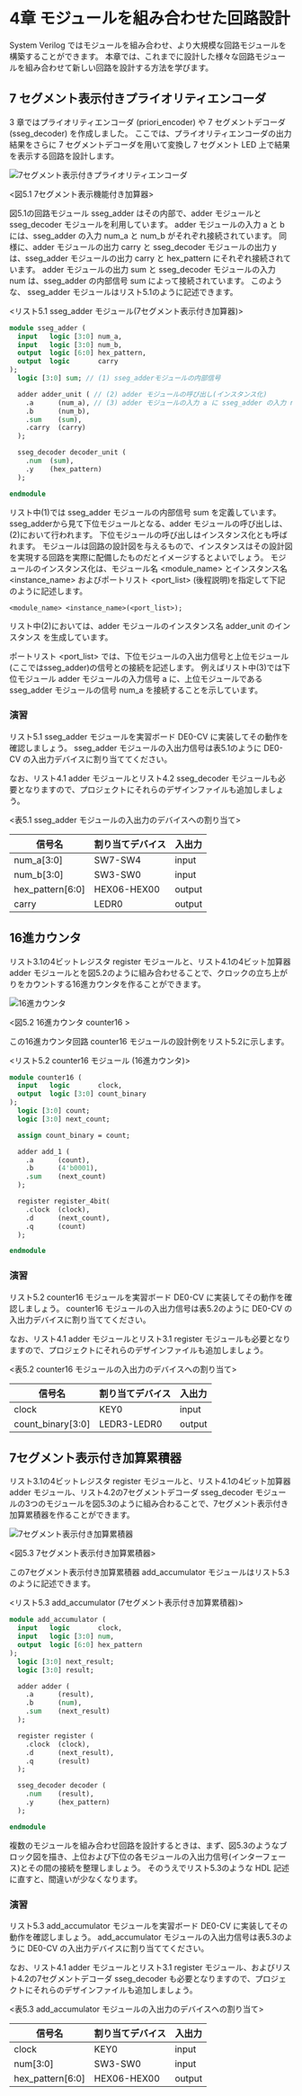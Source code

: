 # 4章 モジュールを組み合わせた回路設計

System Verilog ではモジュールを組み合わせ、より大規模な回路モジュールを構築することができます。
本章では、これまでに設計した様々な回路モジュールを組み合わせて新しい回路を設計する方法を学びます。

## 7 セグメント表示付きプライオリティエンコーダ

3 章ではプライオリティエンコーダ (priori_encoder) や 7 セグメントデコーダ (sseg_decoder) を作成しました。
ここでは、プライオリティエンコーダの出力結果をさらに 7 セグメントデコーダを用いて変換し 7 セグメント LED 上で結果を表示する回路を設計します。

![7セグメント表示付きプライオリティエンコーダ](./assets/chap04_penc_hex.svg)

<図5.1 7セグメント表示機能付き加算器>

図5.1の回路モジュール sseg_adder はその内部で、adder モジュールと sseg_decoder モジュールを利用しています。
adder モジュールの入力 a と b には、sseg_adder の入力 num_a と num_b がそれぞれ接続されています。
同様に、adder モジュールの出力 carry と sseg_decoder モジュールの出力 y は、sseg_adder モジュールの出力 carry と hex_pattern にそれぞれ接続されています。
adder モジュールの出力 sum と sseg_decoder モジュールの入力 num は、sseg_adder の内部信号 sum によって接続されています。
このような、 sseg_adder モジュールはリスト5.1のように記述できます。

<リスト5.1 sseg_adder モジュール(7セグメント表示付き加算器)>

```SystemVerilog : sseg_adder.sv
module sseg_adder (
  input   logic [3:0] num_a,
  input   logic [3:0] num_b,
  output  logic [6:0] hex_pattern,
  output  logic       carry
);
  logic [3:0] sum; // (1) sseg_adderモジュールの内部信号

  adder adder_unit ( // (2) adder モジュールの呼び出し(インスタンス化)
    .a      (num_a), // (3) adder モジュールの入力 a に sseg_adder の入力 num_a を接続
    .b      (num_b),
    .sum    (sum),
    .carry  (carry)
  );

  sseg_decoder decoder_unit (
    .num  (sum),
    .y    (hex_pattern)
  );  

endmodule
```

リスト中(1)では sseg_adder モジュールの内部信号 sum を定義しています。
sseg_adderから見て下位モジュールとなる、adder モジュールの呼び出しは、(2)において行われます。
下位モジュールの呼び出しはインスタンス化とも呼ばれます。
モジュールは回路の設計図を与えるもので、インスタンスはその設計図を実現する回路を実際に配備したものだとイメージするとよいでしょう。
モジュールのインスタンス化は、モジュール名 <module_name> とインスタンス名 <instance_name> およびポートリスト <port_list> (後程説明)を指定して下記のように記述します。
```
<module_name> <instance_name>(<port_list>);
```
リスト中(2)においては、adder モジュールのインスタンス名 adder_unit のインスタンス
を生成しています。

ポートリスト <port_list> では、下位モジュールの入出力信号と上位モジュール(ここではsseg_adder)の信号との接続を記述します。
例えばリスト中(3)では下位モジュール adder モジュールの入力信号 a に、上位モジュールである sseg_adder モジュールの信号 num_a を接続することを示しています。

### 演習

リスト5.1 sseg_adder モジュールを実習ボード DE0-CV に実装してその動作を確認しましょう。
sseg_adder モジュールの入出力信号は表5.1のように DE0-CV の入出力デバイスに割り当ててください。

なお、リスト4.1 adder モジュールとリスト4.2 sseg_decoder モジュールも必要となりますので、プロジェクトにそれらのデザインファイルも追加しましょう。

<表5.1 sseg_adder モジュールの入出力のデバイスへの割り当て>

|信号名|割り当てデバイス|入出力|
|------|----------------|------|
|num_a[3:0]       | SW7-SW4     | input |
|num_b[3:0]       | SW3-SW0     | input |
|hex_pattern[6:0] | HEX06-HEX00 | output |
|carry            | LEDR0       | output |


## 16進カウンタ

リスト3.1の4ビットレジスタ register モジュールと、リスト4.1の4ビット加算器 adder モジュールとを図5.2のように組み合わせることで、クロックの立ち上がりをカウントする16進カウンタを作ることができます。

![16進カウンタ](./assets/counter16.png "16進カウンタ")

<図5.2 16進カウンタ counter16 >

この16進カウンタ回路 counter16 モジュールの設計例をリスト5.2に示します。

<リスト5.2 counter16 モジュール (16進カウンタ)>

```SystemVerilog : counter16
module counter16 (
  input   logic       clock,
  output  logic [3:0] count_binary
);
  logic [3:0] count;
  logic [3:0] next_count;

  assign count_binary = count;

  adder add_1 (
    .a      (count),
    .b      (4'b0001),
    .sum    (next_count)
  );

  register register_4bit(
    .clock  (clock),
    .d      (next_count),
    .q      (count)
  );

endmodule
```

### 演習

リスト5.2 counter16 モジュールを実習ボード DE0-CV に実装してその動作を確認しましょう。
counter16 モジュールの入出力信号は表5.2のように DE0-CV の入出力デバイスに割り当ててください。

なお、リスト4.1 adder モジュールとリスト3.1 register モジュールも必要となりますので、プロジェクトにそれらのデザインファイルも追加しましょう。

<表5.2 counter16 モジュールの入出力のデバイスへの割り当て>

|信号名|割り当てデバイス|入出力|
|------|----------------|------|
|clock            | KEY0        | input |
|count_binary[3:0] | LEDR3-LEDR0 | output |


## 7セグメント表示付き加算累積器

リスト3.1の4ビットレジスタ register モジュールと、リスト4.1の4ビット加算器 adder モジュール、リスト4.2の7セグメントデコーダ sseg_decoder モジュールの3つのモジュールを図5.3のように組み合わることで、7セグメント表示付き加算累積器を作ることができます。

![7セグメント表示付き加算累積器](./assets/add_accumulator.png "7セグメント表示付き加算累積器")

<図5.3 7セグメント表示付き加算累積器>

この7セグメント表示付き加算累積器 add_accumulator モジュールはリスト5.3のように記述できます。

<リスト5.3 add_accumulator (7セグメント表示付き加算累積器)>

```SystemVerilog : add_accumulator.sv
module add_accumulator (
  input   logic       clock,
  input   logic [3:0] num,  
  output  logic [6:0] hex_pattern
);
  logic [3:0] next_result;
  logic [3:0] result;

  adder adder (
    .a      (result),
    .b      (num),
    .sum    (next_result)
  );

  register register (
    .clock  (clock),
    .d      (next_result),
    .q      (result)
  );

  sseg_decoder decoder (
    .num    (result),
    .y      (hex_pattern)
  );

endmodule
```

複数のモジュールを組み合わせ回路を設計するときは、まず、図5.3のようなブロック図を描き、上位および下位の各モジュールの入出力信号(インターフェース)とその間の接続を整理しましょう。
そのうえでリスト5.3のような HDL 記述に直すと、間違いが少なくなります。

### 演習

リスト5.3 add_accumulator モジュールを実習ボード DE0-CV に実装してその動作を確認しましょう。
add_accumulator モジュールの入出力信号は表5.3のように DE0-CV の入出力デバイスに割り当ててください。

なお、リスト4.1 adder モジュールとリスト3.1 register モジュール、およびリスト4.2の7セグメントデコーダ sseg_decoder も必要となりますので、プロジェクトにそれらのデザインファイルも追加しましょう。

<表5.3 add_accumulator モジュールの入出力のデバイスへの割り当て>

|信号名|割り当てデバイス|入出力|
|------|----------------|------|
|clock            | KEY0        | input |
|num[3:0]         | SW3-SW0     | input |
|hex_pattern[6:0] | HEX06-HEX00 | output |